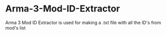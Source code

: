# Arma-3-Mod-ID-Extractor
Arma 3 Mod ID Extractor is used for making a .txt file with all the ID's from mod's list
